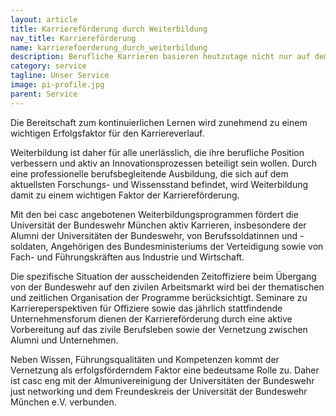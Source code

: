```yaml
---
layout: article
title: Karriereförderung durch Weiterbildung
nav_title: Karriereförderung
name: karrierefoerderung_durch_weiterbildung
description: Berufliche Karrieren basieren heutzutage nicht nur auf dem Abschluss eines ersten berufsqualifizierenden Hochschulabschlusses.
category: service
tagline: Unser Service
image: pi-profile.jpg
parent: Service
---
```


Die Bereitschaft zum kontinuierlichen Lernen wird zunehmend zu einem wichtigen Erfolgsfaktor für den Karriereverlauf.

Weiterbildung ist daher für alle unerlässlich, die ihre berufliche Position verbessern und aktiv an Innovationsprozessen beteiligt sein wollen. Durch eine professionelle berufsbegleitende Ausbildung, die sich auf dem aktuellsten Forschungs- und Wissensstand befindet, wird Weiterbildung damit zu einem wichtigen Faktor der Karriereförderung.

Mit den bei casc angebotenen Weiterbildungsprogrammen fördert die Universität der Bundeswehr München aktiv Karrieren, insbesondere der Alumni der Universitäten der Bundeswehr, von Berufssoldatinnen und -soldaten, Angehörigen des Bundesministeriums der Verteidigung sowie von Fach- und Führungskräften aus Industrie und Wirtschaft.

Die spezifische Situation der ausscheidenden Zeitoffiziere beim Übergang von der Bundeswehr auf den zivilen Arbeitsmarkt wird bei der thematischen und zeitlichen Organisation der Programme berücksichtigt. Seminare zu Karriereperspektiven für Offiziere sowie das jährlich stattfindende Unternehmensforum dienen der Karriereförderung durch eine aktive Vorbereitung auf das zivile Berufsleben sowie der Vernetzung zwischen Alumni und Unternehmen.

Neben Wissen, Führungsqualitäten und Kompetenzen kommt der Vernetzung als erfolgsförderndem Faktor eine bedeutsame Rolle zu. Daher ist casc eng mit der Almunivereinigung der Universitäten der Bundeswehr just networking und dem Freundeskreis der Universität der Bundeswehr München e.V. verbunden.

